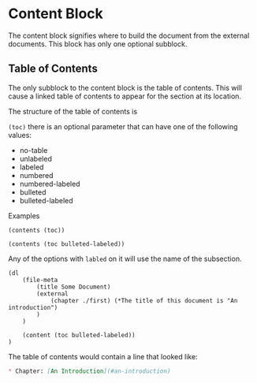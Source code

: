 <!-- Generated Document do not edit! -->

# Content Block #

The content block signifies where to build the document from the external documents. This block has only one optional subblock.

## Table of Contents ##

The only subblock to the content block is the table of contents. This will cause a linked table of contents to appear for the section at its location.

The structure of the table of contents is

`(toc)` there is an optional parameter that can have one of the following values:

* no-table
* unlabeled
* labeled
* numbered
* numbered-labeled
* bulleted
* bulleted-labeled

Examples

```doculisp
(contents (toc))
```

```doculisp
(contents (toc bulleted-labeled))
```

Any of the options with `labled` on it will use the name of the subsection.

```doculisp
(dl
    (file-meta
        (title Some Document)
        (external
            (chapter ./first) (*The title of this document is "An introduction")
        )
    )

    (content (toc bulleted-labeled))
)
```

The table of contents would contain a line that looked like:

```markdown
* Chapter: [An Introduction](#an-introduction)
```

<!-- Generated Document do not edit! -->
